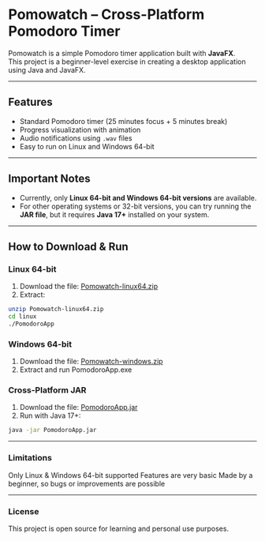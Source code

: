 # Pomowatch – Cross-Platform Pomodoro Timer

Pomowatch is a simple Pomodoro timer application built with **JavaFX**.  
This project is a beginner-level exercise in creating a desktop application using Java and JavaFX.

---

## Features

- Standard Pomodoro timer (25 minutes focus + 5 minutes break)  
- Progress visualization with animation  
- Audio notifications using `.wav` files  
- Easy to run on Linux and Windows 64-bit  

---

## Important Notes

- Currently, only **Linux 64-bit and Windows 64-bit versions** are available.  
- For other operating systems or 32-bit versions, you can try running the **JAR file**, but it requires **Java 17+** installed on your system.  

---

## How to Download & Run

### Linux 64-bit
1. Download the file: [Pomowatch-linux64.zip](https://github.com/HeiByte/pomowatch/releases/download/v1.0.0/Pomowatch-linux64.zip)  
2. Extract:  

```bash
unzip Pomowatch-linux64.zip
cd linux
./PomodoroApp

```
### Windows 64-bit

1. Download the file: [Pomowatch-windows.zip](https://github.com/HeiByte/pomowatch/releases/download/v1.0.0/Pomowatch-windows.zip)
2. Extract and run PomodoroApp.exe

### Cross-Platform JAR

1. Download the file: [PomodoroApp.jar](https://github.com/HeiByte/pomowatch/releases/download/v1.0.0/PomodoroApp.jar)
2. Run with Java 17+:

```bash
java -jar PomodoroApp.jar

```

---
### Limitations
Only Linux & Windows 64-bit supported
Features are very basic
Made by a beginner, so bugs or improvements are possible

---
### License

This project is open source for learning and personal use purposes.
